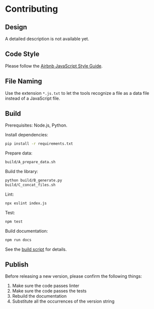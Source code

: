 # Contributing

## Design

A detailed description is not available yet.

## Code Style

Please follow the [Airbnb JavaScript Style Guide](https://github.com/airbnb/javascript).

## File Naming

Use the extension `*.js.txt` to let the tools recognize a file as a data file instead of a JavaScript file.

## Build

Prerequisites: Node.js, Python.

Install dependencies:

```sh
pip install -r requirements.txt
```

Prepare data:

```sh
build/A_prepare_data.sh
```

Build the library:

```sh
python build/B_generate.py
build/C_concat_files.sh
```

Lint:

```sh
npx eslint index.js
```

Test:

```sh
npm test
```

Build documentation:

```sh
npm run docs
```

See the [build script](.github/workflows/build.yml) for details.

## Publish

Before releasing a new version, please confirm the following things:

1. Make sure the code passes linter
1. Make sure the code passes the tests
1. Rebuild the documentation
1. Substitute all the occurrences of the version string
